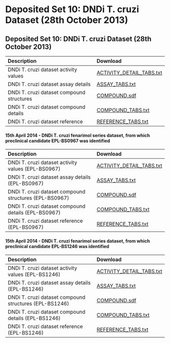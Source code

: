# Deposited Set 10: DNDi T. cruzi Dataset \(28th October 2013\)

## Deposited Set 10: DNDi T. cruzi Dataset \(28th October 2013\)

| Description | Download |
| :--- | :--- |
| DNDi T. cruzi dataset activity values | [ACTIVITY\_DETAIL\_TABS.txt](ftp://ftp.ebi.ac.uk/pub/databases/chembl/ChEMBLNTD/set10_dndi_tc/ACTIVITY_DETAIL_TABS.txt) |
| DNDi T. cruzi dataset assay details | [ASSAY\_TABS.txt](ftp://ftp.ebi.ac.uk/pub/databases/chembl/ChEMBLNTD/set10_dndi_tc/ASSAY_TABS.txt) |
| DNDi T. cruzi dataset compound structures | [COMPOUND.sdf](ftp://ftp.ebi.ac.uk/pub/databases/chembl/ChEMBLNTD/set10_dndi_tc/COMPOUND.sdf) |
| DNDi T. cruzi dataset compound details | [COMPOUND\_TABS.txt](ftp://ftp.ebi.ac.uk/pub/databases/chembl/ChEMBLNTD/set10_dndi_tc/COMPOUND_TABS.txt) |
| DNDi T. cruzi dataset reference | [REFERENCE\_TABS.txt](ftp://ftp.ebi.ac.uk/pub/databases/chembl/ChEMBLNTD/set10_dndi_tc/REFERENCE_TABS.txt) |

#### 15th April 2014 - DNDi T. cruzi fenarimol series dataset, from which preclinical candidate EPL-BS0967 was identified

| Description | Download |
| :--- | :--- |
| DNDi T. cruzi dataset activity values \(EPL-BS0967\) | [ACTIVITY\_DETAIL\_TABS.txt](ftp://ftp.ebi.ac.uk/pub/databases/chembl/ChEMBLNTD/set10_dndi_tc_EPLBS0967/ACTIVITY_DETAIL_TABS.txt) |
| DNDi T. cruzi dataset assay details \(EPL-BS0967\) | [ASSAY\_TABS.txt](ftp://ftp.ebi.ac.uk/pub/databases/chembl/ChEMBLNTD/set10_dndi_tc_EPLBS0967/ASSAY_TABS.txt) |
| DNDi T. cruzi dataset compound structures \(EPL-BS0967\) | [COMPOUND.sdf](ftp://ftp.ebi.ac.uk/pub/databases/chembl/ChEMBLNTD/set10_dndi_tc_EPLBS0967/COMPOUND.sdf) |
| DNDi T. cruzi dataset compound details \(EPL-BS0967\) | [COMPOUND\_TABS.txt](ftp://ftp.ebi.ac.uk/pub/databases/chembl/ChEMBLNTD/set10_dndi_tc_EPLBS0967/COMPOUND_TABS.txt) |
| DNDi T. cruzi dataset reference \(EPL-BS0967\) | [REFERENCE\_TABS.txt](ftp://ftp.ebi.ac.uk/pub/databases/chembl/ChEMBLNTD/set10_dndi_tc_EPLBS0967/REFERENCE_TABS.txt) |

#### 15th April 2014 - DNDi T. cruzi fenarimol series dataset, from which preclinical candidate EPL-BS1246 was identified

| Description | Download |
| :--- | :--- |
| DNDi T. cruzi dataset activity values \(EPL-BS1246\) | [ACTIVITY\_DETAIL\_TABS.txt](ftp://ftp.ebi.ac.uk/pub/databases/chembl/ChEMBLNTD/set10_dndi_tc_EPLBS1246/ACTIVITY_DETAIL_TABS.txt) |
| DNDi T. cruzi dataset assay details \(EPL-BS1246\) | [ASSAY\_TABS.txt](ftp://ftp.ebi.ac.uk/pub/databases/chembl/ChEMBLNTD/set10_dndi_tc_EPLBS1246/ASSAY_TABS.txt) |
| DNDi T. cruzi dataset compound structures \(EPL-BS1246\) | [COMPOUND.sdf](ftp://ftp.ebi.ac.uk/pub/databases/chembl/ChEMBLNTD/set10_dndi_tc_EPLBS1246/COMPOUND.sdf) |
| DNDi T. cruzi dataset compound details \(EPL-BS1246\) | [COMPOUND\_TABS.txt](ftp://ftp.ebi.ac.uk/pub/databases/chembl/ChEMBLNTD/set10_dndi_tc_EPLBS1246/COMPOUND_TABS.txt) |
| DNDi T. cruzi dataset reference \(EPL-BS1246\) | [REFERENCE\_TABS.txt](ftp://ftp.ebi.ac.uk/pub/databases/chembl/ChEMBLNTD/set10_dndi_tc_EPLBS1246/REFERENCE_TABS.txt) |

